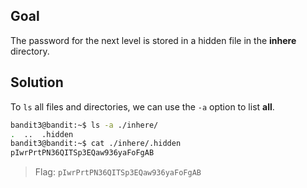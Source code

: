 ## Goal
The password for the next level is stored in a hidden file in the **inhere** directory.

## Solution
To `ls` all files and directories, we can use the `-a` option to list **all**.
```bash
bandit3@bandit:~$ ls -a ./inhere/
.  ..  .hidden
bandit3@bandit:~$ cat ./inhere/.hidden 
pIwrPrtPN36QITSp3EQaw936yaFoFgAB
```
> Flag: `pIwrPrtPN36QITSp3EQaw936yaFoFgAB`
